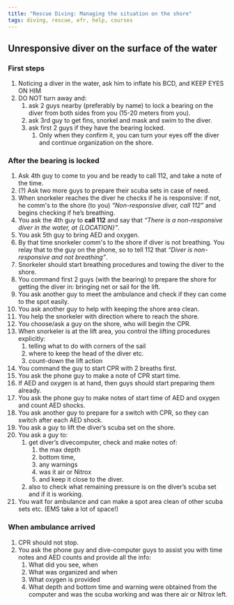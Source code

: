 ```yaml
---
title: "Rescue Diving: Managing the situation on the shore"
tags: diving, rescue, efr, help, courses
---
```


## Unresponsive diver on the surface of the water

### First steps

1. Noticing a diver in the water, ask him to inflate his BCD, and KEEP EYES ON HIM
2. DO NOT turn away and:
   1. ask 2 guys nearby (preferably by name) to lock a bearing on the diver from both sides from you (15-20 meters from you).
   2. ask 3rd guy to get fins, snorkel and mask and swim to the diver.
   3. ask first 2 guys if they have the bearing locked.
      1. Only when they confirm it, you can turn your eyes off the diver and continue organization on the shore.

### After the bearing is locked

1. Ask 4th guy to come to you and be ready to call 112, and take a note of the time.
2. (?) Ask two more guys to prepare their scuba sets in case of need.
3. When snorkeler reaches the diver he checks if he is responsive:
   if not, he comm's to the shore (to you) _“Non-responsive diver, call 112”_ and begins checking if he’s breathing.
4. You ask the 4th guy to **call 112** and say that _“There is a non-responsive diver in the water, at {LOCATION}”_.
5. You ask 5th guy to bring AED and oxygen.
6. By that time snorkeler comm's to the shore if diver is not breathing. You relay that to the guy on the phone,
   so to tell 112 that _“Diver is non-responsive and not breathing”_.
7. Snorkeler should start breathing procedures and towing the diver to the shore.
8. You command first 2 guys (with the bearing) to prepare the shore for getting the diver in: bringing net or sail for the lift.
9. You ask another guy to meet the ambulance and check if they can come to the spot easily.
10. You ask another guy to help with keeping the shore area clean.
11. You help the snorkeler with direction where to reach the shore.
12. You choose/ask a guy on the shore, who will begin the CPR.
13. When snorkeler is at the lift area, you control the lifting procedures explicitly:
    1. telling what to do with corners of the sail
    2. where to keep the head of the diver etc.
    3. count-down the lift action
14. You command the guy to start CPR with 2 breaths first.
15. You ask the phone guy to make a note of CPR start time.
16. If AED and oxygen is at hand, then guys should start preparing them already.
17. You ask the phone guy to make notes of start time of AED and oxygen and count AED shocks.
18. You ask another guy to prepare for a switch with CPR, so they can switch after each AED shock.
19. You ask a guy to lift the diver’s scuba set on the shore.
20. You ask a guy to:
    1. get diver’s divecomputer, check and make notes of:
       1. the max depth
       2. bottom time,
       3. any warnings
       4. was it air or Nitrox
       5. and keep it close to the diver.
    2. also to check what remaining pressure is on the diver’s scuba set and if it is working.
21. You wait for ambulance and can make a spot area clean of other scuba sets etc. (EMS take a lot of space!)

### When ambulance arrived

1. CPR should not stop.
2. You ask the phone guy and dive-computer guys to assist you with time notes and AED counts and provide all the info:
   1. What did you see, when
   2. What was organized and when
   3. What oxygen is provided
   4. What depth and bottom time and warning were obtained from the computer and was the scuba working and was there air or Nitrox left.

